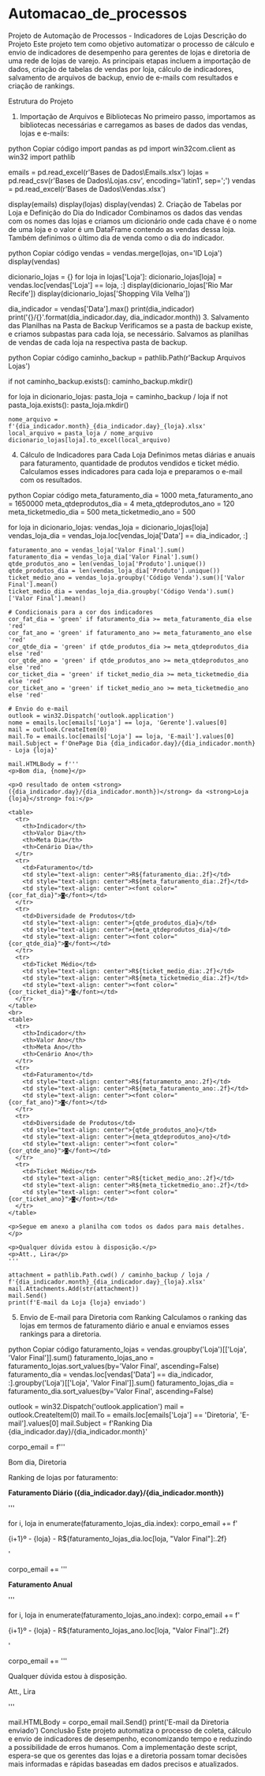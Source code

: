 # Automacao_de_processos

 Projeto de Automação de Processos - Indicadores de Lojas
Descrição do Projeto
Este projeto tem como objetivo automatizar o processo de cálculo e envio de indicadores de desempenho para gerentes de lojas e diretoria de uma rede de lojas de varejo. As principais etapas incluem a importação de dados, criação de tabelas de vendas por loja, cálculo de indicadores, salvamento de arquivos de backup, envio de e-mails com resultados e criação de rankings.

Estrutura do Projeto
1. Importação de Arquivos e Bibliotecas
No primeiro passo, importamos as bibliotecas necessárias e carregamos as bases de dados das vendas, lojas e e-mails:

python
Copiar código
import pandas as pd
import win32com.client as win32
import pathlib

emails = pd.read_excel(r'Bases de Dados\Emails.xlsx')
lojas = pd.read_csv(r'Bases de Dados\Lojas.csv', encoding='latin1', sep=';')
vendas = pd.read_excel(r'Bases de Dados\Vendas.xlsx')

display(emails)
display(lojas)
display(vendas)
2. Criação de Tabelas por Loja e Definição do Dia do Indicador
Combinamos os dados das vendas com os nomes das lojas e criamos um dicionário onde cada chave é o nome de uma loja e o valor é um DataFrame contendo as vendas dessa loja. Também definimos o último dia de venda como o dia do indicador.

python
Copiar código
vendas = vendas.merge(lojas, on='ID Loja')
display(vendas)

dicionario_lojas = {}
for loja in lojas['Loja']:
    dicionario_lojas[loja] = vendas.loc[vendas['Loja'] == loja, :]
display(dicionario_lojas['Rio Mar Recife'])
display(dicionario_lojas['Shopping Vila Velha'])

dia_indicador = vendas['Data'].max()
print(dia_indicador)
print('{}/{}'.format(dia_indicador.day, dia_indicador.month))
3. Salvamento das Planilhas na Pasta de Backup
Verificamos se a pasta de backup existe, e criamos subpastas para cada loja, se necessário. Salvamos as planilhas de vendas de cada loja na respectiva pasta de backup.

python
Copiar código
caminho_backup = pathlib.Path(r'Backup Arquivos Lojas')

if not caminho_backup.exists():
    caminho_backup.mkdir()

for loja in dicionario_lojas:
    pasta_loja = caminho_backup / loja
    if not pasta_loja.exists():
        pasta_loja.mkdir()

    nome_arquivo = f'{dia_indicador.month}_{dia_indicador.day}_{loja}.xlsx'
    local_arquivo = pasta_loja / nome_arquivo
    dicionario_lojas[loja].to_excel(local_arquivo)
4. Cálculo de Indicadores para Cada Loja
Definimos metas diárias e anuais para faturamento, quantidade de produtos vendidos e ticket médio. Calculamos esses indicadores para cada loja e preparamos o e-mail com os resultados.

python
Copiar código
meta_faturamento_dia = 1000
meta_faturamento_ano = 1650000
meta_qtdeprodutos_dia = 4
meta_qtdeprodutos_ano = 120
meta_ticketmedio_dia = 500
meta_ticketmedio_ano = 500

for loja in dicionario_lojas:
    vendas_loja = dicionario_lojas[loja]
    vendas_loja_dia = vendas_loja.loc[vendas_loja['Data'] == dia_indicador, :]

    faturamento_ano = vendas_loja['Valor Final'].sum()
    faturamento_dia = vendas_loja_dia['Valor Final'].sum()
    qtde_produtos_ano = len(vendas_loja['Produto'].unique())
    qtde_produtos_dia = len(vendas_loja_dia['Produto'].unique())
    ticket_medio_ano = vendas_loja.groupby('Código Venda').sum()['Valor Final'].mean()
    ticket_medio_dia = vendas_loja_dia.groupby('Código Venda').sum()['Valor Final'].mean()
    
    # Condicionais para a cor dos indicadores
    cor_fat_dia = 'green' if faturamento_dia >= meta_faturamento_dia else 'red'
    cor_fat_ano = 'green' if faturamento_ano >= meta_faturamento_ano else 'red'
    cor_qtde_dia = 'green' if qtde_produtos_dia >= meta_qtdeprodutos_dia else 'red'
    cor_qtde_ano = 'green' if qtde_produtos_ano >= meta_qtdeprodutos_ano else 'red'
    cor_ticket_dia = 'green' if ticket_medio_dia >= meta_ticketmedio_dia else 'red'
    cor_ticket_ano = 'green' if ticket_medio_ano >= meta_ticketmedio_ano else 'red'

    # Envio do e-mail
    outlook = win32.Dispatch('outlook.application')
    nome = emails.loc[emails['Loja'] == loja, 'Gerente'].values[0]
    mail = outlook.CreateItem(0)
    mail.To = emails.loc[emails['Loja'] == loja, 'E-mail'].values[0]
    mail.Subject = f'OnePage Dia {dia_indicador.day}/{dia_indicador.month} - Loja {loja}'
    
    mail.HTMLBody = f'''
    <p>Bom dia, {nome}</p>

    <p>O resultado de ontem <strong>({dia_indicador.day}/{dia_indicador.month})</strong> da <strong>Loja {loja}</strong> foi:</p>

    <table>
      <tr>
        <th>Indicador</th>
        <th>Valor Dia</th>
        <th>Meta Dia</th>
        <th>Cenário Dia</th>
      </tr>
      <tr>
        <td>Faturamento</td>
        <td style="text-align: center">R${faturamento_dia:.2f}</td>
        <td style="text-align: center">R${meta_faturamento_dia:.2f}</td>
        <td style="text-align: center"><font color="{cor_fat_dia}">◙</font></td>
      </tr>
      <tr>
        <td>Diversidade de Produtos</td>
        <td style="text-align: center">{qtde_produtos_dia}</td>
        <td style="text-align: center">{meta_qtdeprodutos_dia}</td>
        <td style="text-align: center"><font color="{cor_qtde_dia}">◙</font></td>
      </tr>
      <tr>
        <td>Ticket Médio</td>
        <td style="text-align: center">R${ticket_medio_dia:.2f}</td>
        <td style="text-align: center">R${meta_ticketmedio_dia:.2f}</td>
        <td style="text-align: center"><font color="{cor_ticket_dia}">◙</font></td>
      </tr>
    </table>
    <br>
    <table>
      <tr>
        <th>Indicador</th>
        <th>Valor Ano</th>
        <th>Meta Ano</th>
        <th>Cenário Ano</th>
      </tr>
      <tr>
        <td>Faturamento</td>
        <td style="text-align: center">R${faturamento_ano:.2f}</td>
        <td style="text-align: center">R${meta_faturamento_ano:.2f}</td>
        <td style="text-align: center"><font color="{cor_fat_ano}">◙</font></td>
      </tr>
      <tr>
        <td>Diversidade de Produtos</td>
        <td style="text-align: center">{qtde_produtos_ano}</td>
        <td style="text-align: center">{meta_qtdeprodutos_ano}</td>
        <td style="text-align: center"><font color="{cor_qtde_ano}">◙</font></td>
      </tr>
      <tr>
        <td>Ticket Médio</td>
        <td style="text-align: center">R${ticket_medio_ano:.2f}</td>
        <td style="text-align: center">R${meta_ticketmedio_ano:.2f}</td>
        <td style="text-align: center"><font color="{cor_ticket_ano}">◙</font></td>
      </tr>
    </table>

    <p>Segue em anexo a planilha com todos os dados para mais detalhes.</p>

    <p>Qualquer dúvida estou à disposição.</p>
    <p>Att., Lira</p>
    '''
    
    attachment = pathlib.Path.cwd() / caminho_backup / loja / f'{dia_indicador.month}_{dia_indicador.day}_{loja}.xlsx'
    mail.Attachments.Add(str(attachment))
    mail.Send()
    print(f'E-mail da Loja {loja} enviado')
5. Envio de E-mail para Diretoria com Ranking
Calculamos o ranking das lojas em termos de faturamento diário e anual e enviamos esses rankings para a diretoria.

python
Copiar código
faturamento_lojas = vendas.groupby('Loja')[['Loja', 'Valor Final']].sum()
faturamento_lojas_ano = faturamento_lojas.sort_values(by='Valor Final', ascending=False)
faturamento_dia = vendas.loc[vendas['Data'] == dia_indicador, :].groupby('Loja')[['Loja', 'Valor Final']].sum()
faturamento_lojas_dia = faturamento_dia.sort_values(by='Valor Final', ascending=False)

outlook = win32.Dispatch('outlook.application')
mail = outlook.CreateItem(0)
mail.To = emails.loc[emails['Loja'] == 'Diretoria', 'E-mail'].values[0]
mail.Subject = f'Ranking Dia {dia_indicador.day}/{dia_indicador.month}'

corpo_email = f'''
<p>Bom dia, Diretoria</p>

<p>Ranking de lojas por faturamento:</p>

<p><strong>Faturamento Diário ({dia_indicador.day}/{dia_indicador.month})</strong></p>
'''

for i, loja in enumerate(faturamento_lojas_dia.index):
    corpo_email += f'<p>{i+1}º - {loja} - R${faturamento_lojas_dia.loc[loja, "Valor Final"]:.2f}</p>'

corpo_email += '''
<p><strong>Faturamento Anual</strong></p>
'''

for i, loja in enumerate(faturamento_lojas_ano.index):
    corpo_email += f'<p>{i+1}º - {loja} - R${faturamento_lojas_ano.loc[loja, "Valor Final"]:.2f}</p>'

corpo_email += '''
<p>Qualquer dúvida estou à disposição.</p>

<p>Att., Lira</p>
'''

mail.HTMLBody = corpo_email
mail.Send()
print('E-mail da Diretoria enviado')
Conclusão
Este projeto automatiza o processo de coleta, cálculo e envio de indicadores de desempenho, economizando tempo e reduzindo a possibilidade de erros humanos. Com a implementação deste script, espera-se que os gerentes das lojas e a diretoria possam tomar decisões mais informadas e rápidas baseadas em dados precisos e atualizados.
